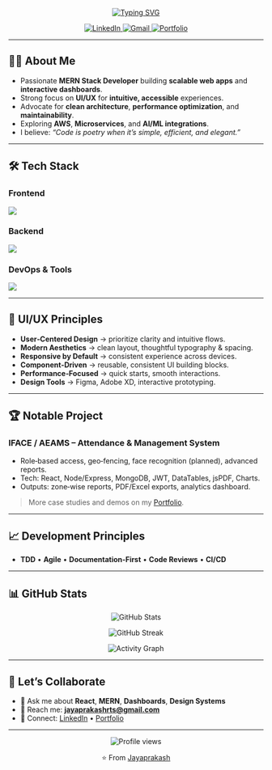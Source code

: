 <!-- Typing SVG -->

<p align="center">
  <a href="https://github.com/jayaprakash-sv">
    <img src="https://readme-typing-svg.herokuapp.com?font=Fira+Code&weight=600&size=24&pause=1000&color=00D4FF&center=true&vCenter=true&width=700&lines=MERN+Developer;React+Developer+%7C+UI%2FUX+Enthusiast;Frontend+Developer+%7C+Performance+Focused;Clean+Coder+%7C+Problem+Solver;Open+to+Collaboration+%26+Learning" alt="Typing SVG" />
  </a>
</p>

<!-- Socials -->

<p align="center">
  <a href="https://www.linkedin.com/in/jayaprakash-palanivel-402429212/" target="_blank">
    <img src="https://img.shields.io/badge/LinkedIn-0A66C2?style=for-the-badge&logo=linkedin&logoColor=white" alt="LinkedIn"/>
  </a>
  <a href="mailto:jayaprakashrts@gmail.com">
    <img src="https://img.shields.io/badge/Gmail-EA4335?style=for-the-badge&logo=gmail&logoColor=white" alt="Gmail"/>
  </a>
  <a href="https://jp-portfoilo-dev.vercel.app/" target="_blank">
    <img src="https://img.shields.io/badge/Portfolio-000000?style=for-the-badge&logo=vercel&logoColor=white" alt="Portfolio"/>
  </a>
</p>

---

## 👨‍💻 About Me

* Passionate **MERN Stack Developer** building **scalable web apps** and **interactive dashboards**.
* Strong focus on **UI/UX** for **intuitive, accessible** experiences.
* Advocate for **clean architecture**, **performance optimization**, and **maintainability**.
* Exploring **AWS**, **Microservices**, and **AI/ML integrations**.
* I believe: *“Code is poetry when it’s simple, efficient, and elegant.”*

---

## 🛠️ Tech Stack

### Frontend

<p align="left">
  <img src="https://skillicons.dev/icons?i=react,redux,nextjs,typescript,javascript,tailwind,materialui,styledcomponents,html,css,sass" />
</p>

### Backend

<p align="left">
  <img src="https://skillicons.dev/icons?i=nodejs,express,mongodb,postgresql,mysql,graphql,firebase,redis" />
</p>

### DevOps & Tools

<p align="left">
  <img src="https://skillicons.dev/icons?i=git,github,docker,aws,nginx,postman,webpack,vite,figma,vscode,linux" />
</p>

---

## 🎨 UI/UX Principles

* **User‑Centered Design** → prioritize clarity and intuitive flows.
* **Modern Aesthetics** → clean layout, thoughtful typography & spacing.
* **Responsive by Default** → consistent experience across devices.
* **Component‑Driven** → reusable, consistent UI building blocks.
* **Performance‑Focused** → quick starts, smooth interactions.
* **Design Tools** → Figma, Adobe XD, interactive prototyping.

---

## 🏆 Notable Project

### IFACE / AEAMS – Attendance & Management System

* Role‑based access, geo‑fencing, face recognition (planned), advanced reports.
* Tech: React, Node/Express, MongoDB, JWT, DataTables, jsPDF, Charts.
* Outputs: zone‑wise reports, PDF/Excel exports, analytics dashboard.

> More case studies and demos on my [Portfolio](https://jp-portfoilo-dev.vercel.app/).

---

## 📈 Development Principles

* **TDD** • **Agile** • **Documentation‑First** • **Code Reviews** • **CI/CD**

---

## 📊 GitHub Stats

<p align="center">
  <img src="https://github-readme-stats.vercel.app/api?username=jayaprakash-sv&show_icons=true&theme=transparent" alt="GitHub Stats" />
</p>
<p align="center">
  <img src="https://github-readme-streak-stats.herokuapp.com?user=jayaprakash-sv&theme=transparent" alt="GitHub Streak" />
</p>
<p align="center">
  <img src="https://github-readme-activity-graph.vercel.app/graph?username=jayaprakash-sv&hide_border=true&area=true" alt="Activity Graph" />
</p>

---

## 🤝 Let’s Collaborate

* 💬 Ask me about **React**, **MERN**, **Dashboards**, **Design Systems**
* 📧 Reach me: **[jayaprakashrts@gmail.com](mailto:jayaprakashrts@gmail.com)**
* 🔗 Connect: [LinkedIn](https://www.linkedin.com/in/jayaprakash-palanivel-402429212/) • [Portfolio](https://jp-portfoilo-dev.vercel.app/)

---

<p align="center">
  <img src="https://komarev.com/ghpvc/?username=jayaprakash-sv&label=Profile%20Views&color=00D4FF&style=flat" alt="Profile views"/>
</p>

<p align="center">
  ⭐ From <a href="https://github.com/jayaprakash-sv">Jayaprakash</a>
</p>
